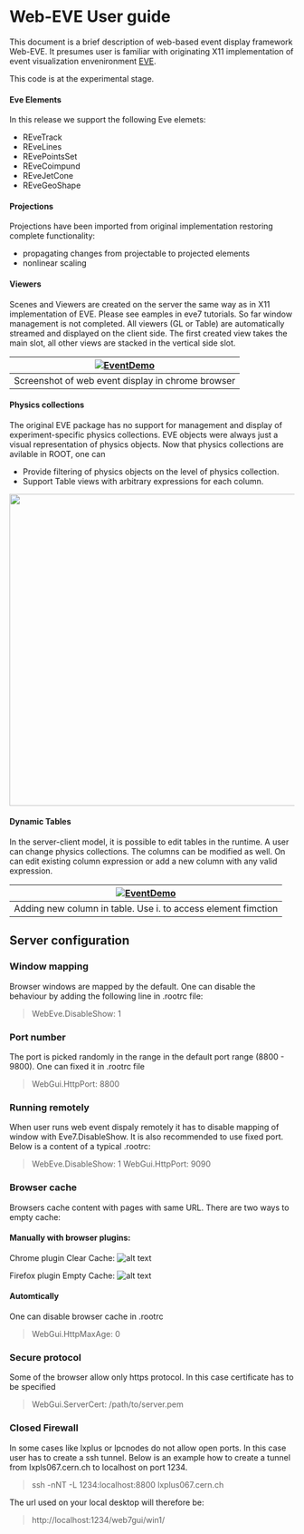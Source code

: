 
# Web-EVE User guide

This document is a brief description of web-based event display framework Web-EVE. It presumes user is familiar with originating X11 implementation of event visualization envenironment [EVE](https://root.cern.ch/doc/v614/group__TEve.html).

This code is at the experimental stage. 

#### Eve Elements
In this release we support the following Eve elemets:
  * REveTrack
  * REveLines
  * REvePointsSet
  * REveCoimpund
  * REveJetCone
  * REveGeoShape
  
#### Projections
 Projections have been imported from original implementation restoring complete functionality:
   * propagating changes from projectable to projected elements
   * nonlinear scaling 
  
#### Viewers  
 Scenes and Viewers are created on the server the same way as in X11 implementation of EVE. Please see eamples in eve7 tutorials.
 So far window management is not completed. All viewers (GL or Table) are automatically streamed and displayed on the client side. The first created view takes the main slot, all other views are stacked in the vertical side slot.
 <br/>
 


 | [![EventDemo](https://genki.physics.ucsd.edu/alja/eventdemo-scaled.png)](event-demo.png) | 
|:---:|
| Screenshot of web event display in chrome browser| 
 
#### Physics collections
The original EVE package has no support for management and display of
experiment-specific physics collections. EVE objects were always just
a visual representation of physics objects. Now that physics collections are avilable in ROOT, one can
 *  Provide filtering of physics objects on the level of physics collection.
 * Support Table views with arbitrary expressions for each column.

<a href="url"><img src="https://genki.physics.ucsd.edu/alja/collection.png"  width="550" ></a>

#### Dynamic Tables

In the server-client model, it is possible to edit tables in the
runtime. A user can change physics collections. The columns can be
modified as well. On can edit existing column expression or add a new
column with any valid expression.
<br/>
<!--a href="url"><img src="https://genki.physics.ucsd.edu/alja/table.png"  width="550" ></a-->
| [![EventDemo](https://genki.physics.ucsd.edu/alja/table-scaled.png)](table-large.png) | 
|:---:|
| Adding new column in table. Use i. to access element fimction | 

## Server configuration
### Window mapping
Browser windows are mapped by the default. One can disable the behaviour by adding the following line in .rootrc file:
> WebEve.DisableShow: 1

### Port number
The port is picked randomly in the range in the default port range (8800 - 9800). One can fixed it in .rootrc file 
> WebGui.HttpPort:            8800

### Running remotely
When user runs web event dispaly remotely it has to disable mapping of window with Eve7.DisableShow. It is also recommended to use fixed port. Below is a content of a typical .rootrc:
> WebEve.DisableShow: 1
> WebGui.HttpPort:            9090

### Browser cache
Browsers cache content with pages with same URL. There are two ways to empty cache:

#### Manually with browser plugins:

  Chrome plugin Clear Cache:
  ![alt text](https://genki.physics.ucsd.edu/alja/clearcache-icon3.png "Chrome clear cache plugin")
  
  Firefox plugin Empty Cache:
  ![alt text](https://genki.physics.ucsd.edu/alja/emptycache-icon2.png "Firefox clear cache plugin")
  
#### Automtically 
 One can disable browser cache in .rootrc
  > WebGui.HttpMaxAge: 0

### Secure protocol
Some of the browser allow only https protocol. In this case certificate has to be specified 
> WebGui.ServerCert:          /path/to/server.pem


### Closed Firewall
In some cases like lxplus or lpcnodes do not allow open ports. In this case user has to create a ssh tunnel. Below is an example how to create a tunnel from lxpls067.cern.ch to localhost on port 1234.


> ssh -nNT -L 1234:localhost:8800 lxplus067.cern.ch 

The url used on your local desktop will therefore be:

> http://localhost:1234/web7gui/win1/

